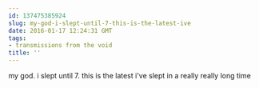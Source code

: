 ```yaml
---
id: 137475385924
slug: my-god-i-slept-until-7-this-is-the-latest-ive
date: 2016-01-17 12:24:31 GMT
tags:
- transmissions from the void
title: ''
---
```


my god. i slept until 7. this is the latest i've slept in a really really long time